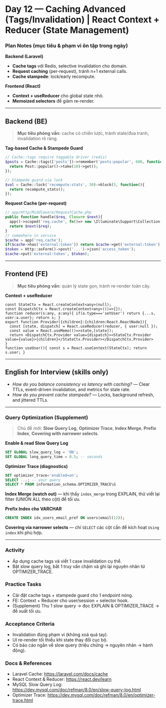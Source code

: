 # Day 12 — Caching Advanced (Tags/Invalidation) | React Context + Reducer (State Management)

### Plan Notes (mục tiêu & phạm vi ôn tập trong ngày)
**Backend (Laravel)**
- **Cache tags** với Redis, selective invalidation cho domain.
- **Request caching** (per-request), tránh n+1 external calls.
- **Cache stampede**: lock/early recompute.

**Frontend (React)**
- **Context + useReducer** cho global state nhỏ.
- **Memoized selectors** để giảm re-render.

---

## Backend (BE)
> **Mục tiêu phỏng vấn:** cache có chiến lược, tránh stale/đua tranh, invalidation rõ ràng.

**Tag-based Cache & Stampede Guard**
```php
// Cache::tags require taggable driver (redis)
$posts = Cache::tags(['posts'])->remember('posts:popular', 600, function(){
  return Post::popular()->take(10)->get();
});

// Stampede guard via lock
$val = Cache::lock('recompute:stats', 30)->block(5, function(){
  return recompute_stats();
});
```

**Request Cache (per-request)**
```php
// app/Http/Middleware/RequestCache.php
public function handle($req, Closure $next){
  app()->scoped('req.cache', fn()=> new \Illuminate\Support\Collection());
  return $next($req);
}
// somewhere in service
$cache = app('req.cache');
if($cache->has('external:token')) return $cache->get('external:token');
$token = Http::asForm()->post('...')->json('access_token');
$cache->put('external:token', $token);
```

---

## Frontend (FE)
> **Mục tiêu phỏng vấn:** quản lý state gọn, tránh re-render toàn cây.

**Context + useReducer**
```tsx
const StateCtx = React.createContext<any>(null);
const DispatchCtx = React.createContext<any>(()=>{});
function reducer(s:any, a:any){ if(a.type==='setUser') return {...s, user:a.user}; return s; }
export function Provider({children}:{children:React.ReactNode}){
  const [state, dispatch] = React.useReducer(reducer, { user:null });
  const value = React.useMemo(()=>state,[state]);
  return <DispatchCtx.Provider value={dispatch}><StateCtx.Provider value={value}>{children}</StateCtx.Provider></DispatchCtx.Provider>
}
function useUser(){ const s = React.useContext(StateCtx); return s.user; }
```

---

## English for Interview (skills only)
- *How do you balance consistency vs latency with caching?* — Clear TTLs, event-driven invalidation, and metrics for stale rate.
- *How do you prevent cache stampede?* — Locks, background refresh, and jittered TTLs.

---

### Query Optimization (Supplement)
> Chủ đề mới: **Slow Query Log**, **Optimizer Trace**, **Index Merge**, **Prefix Index**, **Covering with narrower selects**.

**Enable & read Slow Query Log**
```sql
SET GLOBAL slow_query_log = 'ON';
SET GLOBAL long_query_time = 0.5; -- seconds
```

**Optimizer Trace (diagnostics)**
```sql
SET optimizer_trace='enabled=on';
SELECT ...; -- your query
SELECT * FROM information_schema.OPTIMIZER_TRACE\G
```

**Index Merge (watch out)** — khi thấy `index_merge` trong EXPLAIN, thử viết lại filter (UNION ALL theo cột) để tối ưu.

**Prefix Index cho VARCHAR**
```sql
CREATE INDEX idx_users_email_pref ON users(email(12));
```

**Covering via narrower selects** — chỉ `SELECT` các cột cần để kích hoạt `Using index` khi phù hợp.

---

### Activity
- Áp dụng cache tags và viết 1 case invalidation cụ thể.
- Bật slow query log, bắt 1 truy vấn chậm và ghi lại nguyên nhân từ OPTIMIZER_TRACE.

### Practice Tasks
- Cài đặt cache tags + stampede guard cho 1 endpoint nóng.
- FE: Context + Reducer cho user/session + selector hook.
- (Supplement) Thu 1 slow query → đọc EXPLAIN & OPTIMIZER_TRACE → đề xuất tối ưu.

### Acceptance Criteria
- Invalidation đúng phạm vi (không xoá quá tay).
- UI re-render tối thiểu khi state thay đổi cục bộ.
- Có báo cáo ngắn về slow query (triệu chứng → nguyên nhân → hành động).

### Docs & References
- Laravel Cache: https://laravel.com/docs/cache
- React Context & Reducer: https://react.dev/learn
- MySQL Slow Query Log: https://dev.mysql.com/doc/refman/8.0/en/slow-query-log.html
- Optimizer Trace: https://dev.mysql.com/doc/refman/8.0/en/optimizer-trace.html
